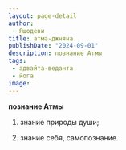 ```yaml
---
layout: page-detail
author:
 - Яшодеви
title: атма-джняна
publishDate: "2024-09-01"
description: познание Атмы
tags:
 - адвайта-веданта
 - йога
image: 
---
```


__познание Атмы__
1) знание природы души;

 2) знание себя, самопознание.

